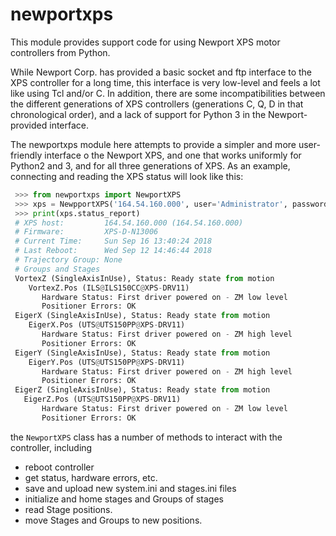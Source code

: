 # newportxps

This module provides support code for using Newport XPS motor controllers from Python.

While Newport Corp. has provided a basic socket and ftp interface to the XPS
controller for a long time, this interface is very low-level and feels a lot
like using Tcl and/or C.  In addition, there are some incompatibilities
between the different generations of XPS controllers (generations C, Q, D in
that chronological order), and a lack of support for Python 3 in the
Newport-provided interface.

The newportxps module here attempts to provide a simpler and more
user-friendly interface o the Newport XPS, and one that works uniformly for
Python2 and 3, and for all three generations of XPS.  As an example,
connecting and reading the XPS status will look like this:

```python
 >>> from newportxps import NewportXPS
 >>> xps = NewpportXPS('164.54.160.000', user='Administrator', password='Please.Let.Me.In')
 >>> print(xps.status_report)
 # XPS host:         164.54.160.000 (164.54.160.000)
 # Firmware:         XPS-D-N13006
 # Current Time:     Sun Sep 16 13:40:24 2018
 # Last Reboot:      Wed Sep 12 14:46:44 2018
 # Trajectory Group: None
 # Groups and Stages
 VortexZ (SingleAxisInUse), Status: Ready state from motion
    VortexZ.Pos (ILS@ILS150CC@XPS-DRV11)
       Hardware Status: First driver powered on - ZM low level
       Positioner Errors: OK
 EigerX (SingleAxisInUse), Status: Ready state from motion
    EigerX.Pos (UTS@UTS150PP@XPS-DRV11)
       Hardware Status: First driver powered on - ZM high level
       Positioner Errors: OK
 EigerY (SingleAxisInUse), Status: Ready state from motion
    EigerY.Pos (UTS@UTS150PP@XPS-DRV11)
       Hardware Status: First driver powered on - ZM high level
       Positioner Errors: OK
 EigerZ (SingleAxisInUse), Status: Ready state from motion
   EigerZ.Pos (UTS@UTS150PP@XPS-DRV11)
       Hardware Status: First driver powered on - ZM low level
       Positioner Errors: OK

```

the `NewportXPS` class has a number of methods to interact with the controller, including

   * reboot controller
   * get status, hardware errors, etc.
   * save and upload new system.ini and stages.ini files
   * initialize and home stages and Groups of stages
   * read Stage positions.
   * move Stages and Groups to new positions.
